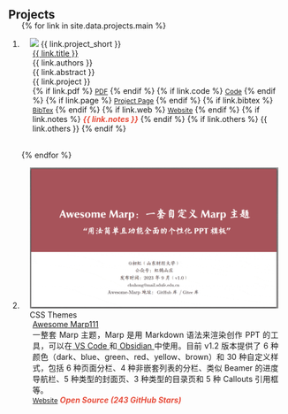<h1 id="projects"></h1>

<h2 style="margin: 30px 0px -15px;">Projects<temp style="font-size:15px;"></temp></h2>

<div class="publications">
<ol class="bibliography">

{% for link in site.data.projects.main %}

<li>
<div class="pub-row">
  <div class="col-sm-3 abbr" style="position: relative;padding-right: 15px;padding-left: 15px;">
    <img src="{{ link.image }}" class="teaser img-fluid z-depth-1" style="width=100;height=40%">
            <abbr class="badge">{{ link.project_short }}</abbr>
  </div>
  <div class="col-sm-9" style="position: relative;padding-right: 15px;padding-left: 20px;">
      <div class="title"><a href="{{ link.pdf }}">{{ link.title }}</a></div>
      <div class="author">{{ link.authors }}</div>
      <div class="author">{{ link.abstract }}</div>
      <!-- <div class="periodical"><em>{{ link.project }}</em> -->
      <div class="periodical" style="text-align: justify;">{{ link.project }}
      </div>
    <div class="links">
      {% if link.pdf %} 
      <a href="{{ link.pdf }}" class="btn btn-sm z-depth-0" role="button" target="_blank" style="font-size:12px;">PDF</a>
      {% endif %}
      {% if link.code %} 
      <a href="{{ link.code }}" class="btn btn-sm z-depth-0" role="button" target="_blank" style="font-size:12px;">Code</a>
      {% endif %}
      {% if link.page %} 
      <a href="{{ link.page }}" class="btn btn-sm z-depth-0" role="button" target="_blank" style="font-size:12px;">Project Page</a>
      {% endif %}
      {% if link.bibtex %} 
      <a href="{{ link.bibtex }}" class="btn btn-sm z-depth-0" role="button" target="_blank" style="font-size:12px;">BibTex</a>
      {% endif %}
      {% if link.web %} 
      <a href="{{ link.web }}" class="btn btn-sm z-depth-0" role="button" target="_blank" style="font-size:12px;">Website</a>
      {% endif %}
      {% if link.notes %}
      <strong> <i style="color:#e74d3c">{{ link.notes }}</i></strong>
      <!-- <strong style="color:#e74d3c">{{ link.notes }}</strong> -->
      {% endif %}
      {% if link.others %} 
      {{ link.others }}
      {% endif %}
    </div>
  </div>
</div>
</li>

<br>

{% endfor %}


<li>
<div class="pub-row">
  <div class="col-sm-3 abbr" style="position: relative;padding-right: 15px;padding-left: 15px;">
    <img src="./assets/img/AwesomeMarp.gif" class="teaser img-fluid z-depth-1">
            <abbr class="badge">CSS Themes</abbr>
  </div>
  <div class="col-sm-9" style="position: relative;padding-right: 15px;padding-left: 20px;">
      <div class="title"><a href="https://github.com/favourhong/Awesome-Marp">Awesome Marp111</a></div>
      <div class="author"></div>
      <div class="periodical" style="text-align: justify;">一整套 Marp 主题，Marp 是用 Markdown 语法来渲染创作 PPT 的工具，可以在<a href="https://marketplace.visualstudio.com/items?itemName=marp-team.marp-vscode"> VS Code </a>和<a href="https://obsidian.md/"> Obsidian </a>中使用。目前 v1.2 版本提供了 6 种颜色（dark、blue、green、red、yellow、brown）和 30 种自定义样式，包括 6 种页面分栏、4 种非嵌套列表的分栏、类似 Beamer 的进度导航栏、5 种类型的封面页、3 种类型的目录页和 5 种 Callouts 引用框等。</div>
    <div class="links">
      <!-- <a href="" class="btn btn-sm z-depth-0" role="button" target="_blank" style="font-size:12px;">PDF</a> -->
      <!-- <a href="https://github.com/yaoyao-liu/meta-transfer-learning" class="btn btn-sm z-depth-0" role="button" target="_blank" style="font-size:12px;">Code</a> -->
      <a href="https://github.com/favourhong/Awesome-Marp" class="btn btn-sm z-depth-0" role="button" target="_blank" style="font-size:12px;">Website</a>
      <strong><i style="color:#e74d3c">Open Source (243 GitHub Stars)</i></strong>
    </div>
  </div>
</div>
</li>

</ol>
</div>
